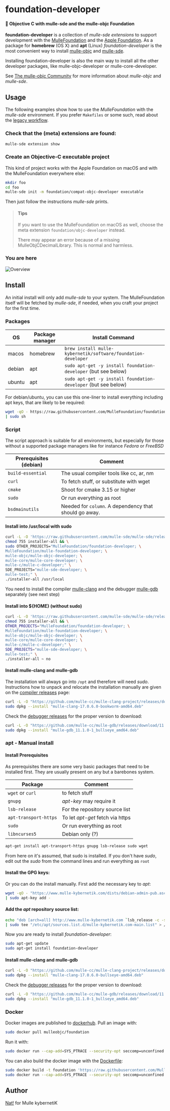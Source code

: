 # foundation-developer

#### 👒 Objective C with mulle-sde and the mulle-objc Foundation

**foundation-developer** is a collection of *mulle-sde extensions* to support 
development with the [MulleFoundation](//github.com/MulleFoundation) and
the [Apple Foundation](https://developer.apple.com/documentation/foundation?language=objc).
As a package for **homebrew** (OS X) and **apt** (Linux) *foundation-developer*
is the most convenient way to install [mulle-objc](//github.com/mulle-objc)
and [mulle-sde](//github.com/mulle-sde).

Installing foundation-developer is also the main way to install all the other
developer packages, like mulle-objc-developer or mulle-core-developer.

See [The mulle-objc Community](//mulle-objc.github.io) for more information about
*mulle-objc* and *mulle-sde*.





## Usage

The following examples show how to use the *MulleFoundation* with the
*mulle-sde* environment. If you prefer `Makefiles` or some such, read about
the [legacy workflow](https://mulle-objc.github.io/De-Re-mulle-objc/mydoc_legacy.html).


### Check that the (meta) extensions are found:

``` sh
mulle-sde extension show
```


### Create an Objective-C executable project

This kind of project works with the Apple Foundation on macOS and with the
MulleFoundation everywhere else:

``` sh
mkdir foo
cd foo
mulle-sde init -m foundation/compat-objc-developer executable
```

Then just follow the instructions *mulle-sde* prints.

> #### Tips
>
> If you want to use the MulleFoundation on macOS as well, choose
> the meta extension `foundation/objc-developer` instead.
>
> There may appear an error because of a missing MulleObjCDecimalLibrary. This
> is normal and harmless.
>





### You are here

![Overview](overview.dot.svg)


## Install

An initial install will only add *mulle-sde* to your system. The
MulleFoundation itself will be fetched by *mulle-sde*, if needed, when you
craft your project for the first time.

### Packages


| OS     | Package manager | Install Command                                                |
|--------|-----------------|--------------------------------------------------------------- |
| macos  | homebrew        | `brew install mulle-kybernetik/software/foundation-developer`  |
| debian | apt             | `sudo apt-get -y install foundation-developer` (but see below) |
| ubuntu | apt             | `sudo apt-get -y install foundation-developer` (but see below) |


For debian/ubuntu, you can use this one-liner to install everything including
apt keys, that are likely to be required:

``` sh
wget -qO - https://raw.githubusercontent.com/MulleFoundation/foundation-developer/release/bin/apt-installer \
| sudo sh
```

### Script

The script approach is suitable for all environments, but especially for those
without a supported package managers like for instance *Fedora* or *FreeBSD*

| Prerequisites (debian) | Comment                                                |
|------------------------|--------------------------------------------------------|
| `build-essential`      | The usual compiler tools like cc, ar, nm               |
| `curl`                 | To fetch stuff, or substitute with wget                |
| `cmake`                | Shoot for cmake 3.15 or higher                         |
| `sudo`                 | Or run everything as root                              |
| `bsdmainutils`         | Needed for `column`. A dependency that should go away. |


#### Install into /usr/local with sudo

``` sh
curl -L -O 'https://raw.githubusercontent.com/mulle-sde/mulle-sde/release/bin/installer-all' && \
chmod 755 installer-all && \
sudo OTHER_PROJECTS="MulleFoundation/foundation-developer; \
MulleFoundation/mulle-foundation-developer; \
mulle-objc/mulle-objc-developer; \
mulle-core/mulle-core-developer; \
mulle-c/mulle-c-developer;" \
SDE_PROJECTS="mulle-sde-developer; \
mulle-test;" \
./installer-all /usr/local
```

You need to install the compiler [mulle-clang](//github.com/mulle-cc/mulle-clang-project)
and the debugger [mulle-gdb](//github.com/mulle-cc/mulle-gdb) separately (see
next step)


#### Install into ${HOME} (without sudo)

``` sh
curl -L -O 'https://raw.githubusercontent.com/mulle-sde/mulle-sde/release/bin/installer-all' && \
chmod 755 installer-all && \
OTHER_PROJECTS="MulleFoundation/foundation-developer; \
MulleFoundation/mulle-foundation-developer; \
mulle-objc/mulle-objc-developer; \
mulle-core/mulle-core-developer; \
mulle-c/mulle-c-developer;" \
SDE_PROJECTS="mulle-sde-developer; \
mulle-test;" \
./installer-all ~ no
```

#### Install mulle-clang and mulle-gdb

The installation will always go into `/opt` and therefore will need *sudo*.
Instructions how to unpack and relocate the installation manually are given on
the [compiler releases](//github.com/mulle-cc/mulle-clang-project/releases)
page:

``` sh
curl -L -O "https://github.com/mulle-cc/mulle-clang-project/releases/download/17.0.6.0/mulle-clang-17.0.6.0-bookworm-amd64.deb"
sudo dpkg --install "mulle-clang-17.0.6.0-bookworm-amd64.deb"
```

Check the [debugger releases](//github.com/mulle-cc/mulle-gdb/releases)
for the proper version to download:

``` sh
curl -L -O "https://github.com/mulle-cc/mulle-gdb/releases/download/11.1.0.0/mulle-gdb_11.1.0-1_bullseye_amd64.deb"
sudo dpkg --install "mulle-gdb_11.1.0-1_bullseye_amd64.deb"
```

### apt - Manual install

#### Install Prerequisites

As prerequisites there are some very basic packages that need to be installed
first. They are usually present on any but a barebones system.

| Package               | Comment                          |
|-----------------------|----------------------------------|
| `wget` or `curl`      | to fetch stuff                   |
| `gnupg`               | *apt-key* may require it         |
| `lsb-release`         | For the repository source list   |
| `apt-transport-https` | To let *apt-get* fetch via https |
| `sudo`                | Or run everything as root        |
| `libncurses5`         | Debian only (?)                  |


``` sh
apt-get install apt-transport-https gnupg lsb-release sudo wget
```

From here on it's assumed, that sudo is installed. If you don't have *sudo*,
edit out the *sudo* from the command lines and run everything as `root`


#### Install the GPG keys:

Or you can do the install manually. First add the necessary key to *apt*:

``` sh
wget -qO - "https://www.mulle-kybernetik.com/dists/debian-admin-pub.asc" \
| sudo apt-key add -
```

#### Add the *apt* repository source list:

``` sh
echo "deb [arch=all] http://www.mulle-kybernetik.com `lsb_release -c -s` main" \
| sudo tee "/etc/apt/sources.list.d/mulle-kybernetik.com-main.list" > /dev/null
```

Now you are ready to install *foundation-developer*:

``` sh
sudo apt-get update
sudo apt-get install foundation-developer
```


#### Install mulle-clang and mulle-gdb

``` sh
curl -L -O "https://github.com/mulle-cc/mulle-clang-project/releases/download/17.0.6.0/mulle-clang-17.0.6.0-bullseye-amd64.deb"
sudo dpkg --install "mulle-clang-17.0.6.0-bullseye-amd64.deb"
```

Check the [debugger releases](//github.com/mulle-cc/mulle-gdb/releases)
for the proper version to download:

``` sh
curl -L -O "https://github.com/mulle-cc/mulle-gdb/releases/download/11.1.0.0/mulle-gdb_11.1.0-1_bullseye_amd64.deb"
sudo dpkg --install "mulle-gdb_11.1.0-1_bullseye_amd64.deb"
```

### Docker

Docker images are published to [dockerhub](https://hub.docker.com/r/mulleobjc/foundation).
Pull an image with:

```sh
sudo docker pull mulleobjc/foundation
```

Run it with:

``` sh
sudo docker run --cap-add=SYS_PTRACE --security-opt seccomp=unconfined -i -t mulleobjc/foundation:latest
```

You can also build the docker image with the
[Dockerfile](https://raw.githubusercontent.com/MulleFoundation/foundation-developer/release/Dockerfile):


``` sh
sudo docker build -t foundation 'https://raw.githubusercontent.com/MulleFoundation/foundation-developer/release/Dockerfile'
sudo docker run --cap-add=SYS_PTRACE --security-opt seccomp=unconfined -i -t foundation
```



## Author

[Nat!](https://mulle-kybernetik.com/weblog) for Mulle kybernetiK  


